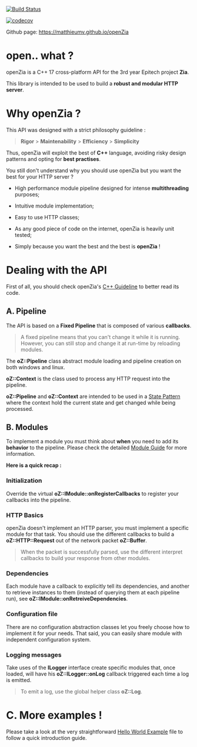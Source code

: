 
[![Build Status](https://travis-ci.org/MatthieuMv/openZia.svg?branch=master)](https://travis-ci.org/MatthieuMv/openZia)

[![codecov](https://codecov.io/gh/MatthieuMv/openZia/branch/master/graph/badge.svg)](https://codecov.io/gh/MatthieuMv/openZia)



Github page: https://matthieumv.github.io/openZia



# open.. what ?

openZia is a C++ 17 cross-platform API for the 3rd year Epitech project **Zia**.

This library is intended to be used to build a **robust and modular HTTP server**.



# Why openZia ?

This API was designed with a strict philosophy guideline :



>  **Rigor** > **Maintenability** > **Efficiency** > **Simplicity**



Thus, openZia will exploit the best of **C++** language, avoiding risky design patterns and opting for **best practises**.



You still don't understand why you should use openZia but you want the best for your HTTP server ?

- High performance module pipeline designed for intense **multithreading** purposes;

- Intuitive module implementation;

- Easy to use HTTP classes;

- As any good piece of code on the internet, openZia is heavily unit tested;

- Simply because you want the best and the best is **openZia** !



# Dealing with the API

First of all, you should check openZia's [C++ Guideline](GUIDELINE.md) to better read its code.



## A. Pipeline

The API is based on a **Fixed Pipeline** that is composed of various **callbacks**.

> A fixed pipeline means that you can't change it while it is running.
> However, you can still stop and change it at run-time by reloading modules.

The **oZ::Pipeline** class abstract module loading and pipeline creation on both windows and linux.

**oZ::Context** is the class used to process any HTTP request into the pipeline.

**oZ::Pipeline** and **oZ::Context** are intended to be used in a [State Pattern](https://en.wikipedia.org/wiki/State_pattern) where the context hold the current state and get changed while being processed.

## B. Modules

To implement a module you must think about **when** you need to add its **behavior** to the pipeline. Please check the detailed [Module Guide](MODULE.md) for more information.

**Here is a quick recap :**

### Initialization
Override the virtual **oZ::IModule::onRegisterCallbacks** to register your callbacks into the pipeline.

### HTTP Basics
openZia doesn't implement an HTTP parser, you must implement a specific module for that task.
You should use the different callbacks to build a **oZ::HTTP::Request** out of the network packet **oZ::Buffer**.

> When the packet is successfully parsed, use the different interpret callbacks to build your response from other modules.

### Dependencies
Each module have a callback to explicitly tell its dependencies, and another to retrieve instances to them (instead of querying them at each pipeline run), see **oZ::IModule::onRetreiveDependencies**.

### Configuration file
There are no configuration abstraction classes let you freely choose how to implement it for your needs. That said, you can easily share module with independent configuration system.

### Logging messages
Take uses of the **ILogger** interface create specific modules that, once loaded, will have his **oZ::ILogger::onLog** callback triggered each time a log is emitted.

> To emit a log, use the global helper class **oZ::Log**.

# C. More examples !
 Please take a look at the very straightforward [Hello World Example](HELLO.md) file to follow a quick introduction guide.